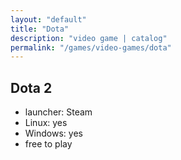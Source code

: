 ```yaml
---
layout: "default"
title: "Dota"
description: "video game | catalog"
permalink: "/games/video-games/dota"
---
```


## Dota 2

- launcher: Steam
- Linux: yes
- Windows: yes
- free to play
